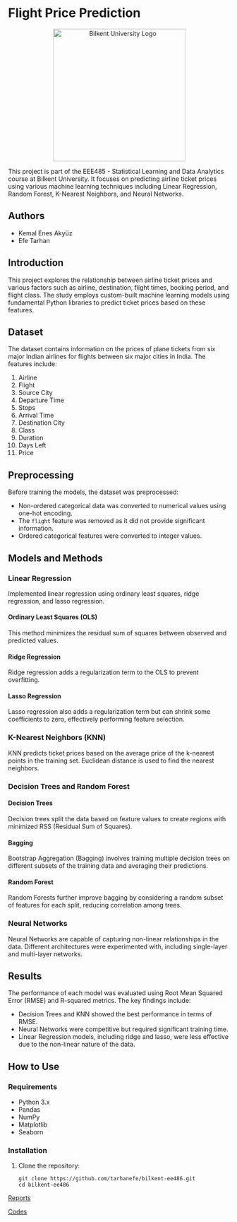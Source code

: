 # Flight Price Prediction

<p align="center">
  <img src="https://github.com/tarhanefe/bilkent-cs115-labs/assets/73281981/353e59fa-4cf5-4be5-b62f-afa383f3fdcd" alt="Bilkent University Logo" width = "300" />
</p>

This project is part of the EEE485 - Statistical Learning and Data Analytics course at Bilkent University. It focuses on predicting airline ticket prices using various machine learning techniques including Linear Regression, Random Forest, K-Nearest Neighbors, and Neural Networks.

## Authors

- Kemal Enes Akyüz
- Efe Tarhan

## Introduction

This project explores the relationship between airline ticket prices and various factors such as airline, destination, flight times, booking period, and flight class. The study employs custom-built machine learning models using fundamental Python libraries to predict ticket prices based on these features.

## Dataset

The dataset contains information on the prices of plane tickets from six major Indian airlines for flights between six major cities in India. The features include:

1. Airline
2. Flight
3. Source City
4. Departure Time
5. Stops
6. Arrival Time
7. Destination City
8. Class
9. Duration
10. Days Left
11. Price

## Preprocessing

Before training the models, the dataset was preprocessed:
- Non-ordered categorical data was converted to numerical values using one-hot encoding.
- The `flight` feature was removed as it did not provide significant information.
- Ordered categorical features were converted to integer values.

## Models and Methods

### Linear Regression

Implemented linear regression using ordinary least squares, ridge regression, and lasso regression.

#### Ordinary Least Squares (OLS)

This method minimizes the residual sum of squares between observed and predicted values.

#### Ridge Regression

Ridge regression adds a regularization term to the OLS to prevent overfitting.

#### Lasso Regression

Lasso regression also adds a regularization term but can shrink some coefficients to zero, effectively performing feature selection.

### K-Nearest Neighbors (KNN)

KNN predicts ticket prices based on the average price of the k-nearest points in the training set. Euclidean distance is used to find the nearest neighbors.

### Decision Trees and Random Forest

#### Decision Trees

Decision trees split the data based on feature values to create regions with minimized RSS (Residual Sum of Squares).

#### Bagging

Bootstrap Aggregation (Bagging) involves training multiple decision trees on different subsets of the training data and averaging their predictions.

#### Random Forest

Random Forests further improve bagging by considering a random subset of features for each split, reducing correlation among trees.

### Neural Networks

Neural Networks are capable of capturing non-linear relationships in the data. Different architectures were experimented with, including single-layer and multi-layer networks.

## Results

The performance of each model was evaluated using Root Mean Squared Error (RMSE) and R-squared metrics. The key findings include:
- Decision Trees and KNN showed the best performance in terms of RMSE.
- Neural Networks were competitive but required significant training time.
- Linear Regression models, including ridge and lasso, were less effective due to the non-linear nature of the data.

## How to Use

### Requirements

- Python 3.x
- Pandas
- NumPy
- Matplotlib
- Seaborn

### Installation

1. Clone the repository:

   ```
   git clone https://github.com/tarhanefe/bilkent-ee486.git
   cd bilkent-ee486

   ```

[Reports](https://github.com/tarhanefe/bilkent-ee485/tree/main/Reports)

[Codes](https://github.com/tarhanefe/bilkent-ee485/tree/main/Code)
